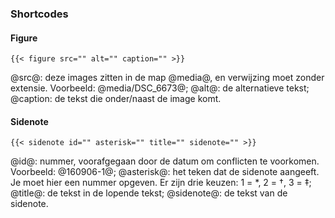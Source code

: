 ### Shortcodes

#### Figure

```{{< figure src="" alt="" caption="" >}}```

@src@: deze images zitten in de map @media@, en verwijzing moet zonder extensie. Voorbeeld: @media/DSC_6673@;
@alt@: de alternatieve tekst;
@caption: de tekst die onder/naast de image komt.

#### Sidenote

```{{< sidenote id="" asterisk="" title="" sidenote="" >}}```

@id@: nummer, voorafgegaan door de datum om conflicten te voorkomen. Voorbeeld: @160906-1@;
@asterisk@: het teken dat de sidenote aangeeft. Je moet hier een nummer opgeven. Er zijn drie keuzen: 1 = *, 2 = †, 3 = ‡;
@title@: de tekst in de lopende tekst;
@sidenote@: de tekst van de sidenote.

